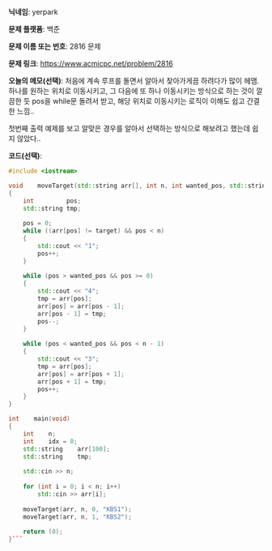**닉네임**: yerpark

**문제 플랫폼**: 백준

**문제 이름 또는 번호**: 2816 문제

**문제 링크**: https://www.acmicpc.net/problem/2816

**오늘의 메모(선택)**: 처음에 계속 루프를 돌면서 알아서 찾아가게끔 하려다가 많이 헤맴.
하나를 원하는 위치로 이동시키고, 그 다음에 또 하나 이동시키는 방식으로 하는 것이 깔끔한 듯 
pos을 while문 돌려서 받고, 해당 위치로 이동시키는 로직이 이해도 쉽고 간결한 느낌.. 

첫번째 출력 예제를 보고 알맞은 경우를 알아서 선택하는 방식으로 해보려고 했는데 쉽지 않았다.. 

**코드(선택)**:

```c++
#include <iostream>

void    moveTarget(std::string arr[], int n, int wanted_pos, std::string target)
{
    int         pos;
    std::string tmp;
    
    pos = 0;
    while ((arr[pos] != target) && pos < n)
    {
        std::cout << "1";
        pos++;
    }
    
    while (pos > wanted_pos && pos >= 0)
    {
        std::cout << "4";
        tmp = arr[pos];
        arr[pos] = arr[pos - 1];
        arr[pos - 1] = tmp;
        pos--;
    }
    
    while (pos < wanted_pos && pos < n - 1)
    {
        std::cout << "3";
        tmp = arr[pos];
        arr[pos] = arr[pos + 1];
        arr[pos + 1] = tmp;
        pos++;
    }
}

int    main(void)
{
    int    n;
    int    idx = 0;
    std::string    arr[100];
    std::string    tmp;
    
    std::cin >> n;
    
    for (int i = 0; i < n; i++)
        std::cin >> arr[i];
    
    moveTarget(arr, n, 0, "KBS1");
    moveTarget(arr, n, 1, "KBS2");
    
    return (0);
}```
